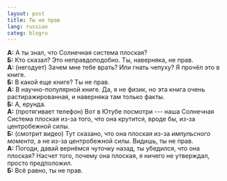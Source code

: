 ```yaml
---
layout: post
title: Ты не прав 
lang: russian 
categ: blogru
---
```


**А:** А ты знал, что Солнечная система плоская?  
**Б:** Кто сказал? Это неправдоподобно. Ты, наверняка, не прав.  
**А:** (негодует) Зачем мне тебе врать? Или гнать чепуху? Я прочёл это в книге.   
**Б:** В какой еще книге? Ты не прав.  
**А:** В научно-популярной книге. Да, я не физик, но эта книга очень растиражированная, и наверняка там только факты.  
**Б:** А, ерунда.  
**А:** (протягивает телефон) Вот в Ютубе посмотри --- наша Солнечная Система плоская из-за того, что она крутится, вроде бы, из-за центробежной силы.   
**Б:** (смотрит видео) Тут сказано, что она плоская из-за _импульсного момента_, а не из-за центробежной силы. Видишь, ты не прав.  
**А:** Погоди, давай вернёмся чуточку назад, ты убедился, что она плоская? Насчет того, почему она плоская, я ничего не утверждал, просто предположил.  
**Б:** Всё равно, ты не прав.
